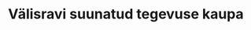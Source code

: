 ---
title: Välisravi suunatud tegevuse kaupa
title_en: 'Foreign Medical Care'
notes: >-
  Eesti Haigekassa poolt kindlustatud isikute positiivsete plaanilise välisravi
  otsuste arv, tegevuse tüübi ja aastate järgi, alates aastast 2010
notes_en: ''
category: 
  - Tervis
category_en: 
  - Health
resources:
  - name: Välisravi suunatud tegevuse kaupa
    url: 'https://statistika.haigekassa.ee/PXWeb/pxweb/et/kindlustatu/kindlustatu__Rahalised%20h%c3%bcvitised__Ravi%20v%c3%a4lisriigis/VR02.px/?rxid=81520678-b3bd-4371-a1cc-edc30bb2a02d'
    format: HTML
    interactive: 'TRUE'
license: 'https://creativecommons.org/licenses/by-sa/3.0/ee/legalcode'
update_freq: 'http://purl.org/linked-data/sdmx/2009/code#freq-A'
organization: Eesti Haigekassa
maintainer_name: ''
maintainer_email: ''
maintainer_phone: ''
date_issued: '21/04/2020'
date_modified: 2020/05/10
---